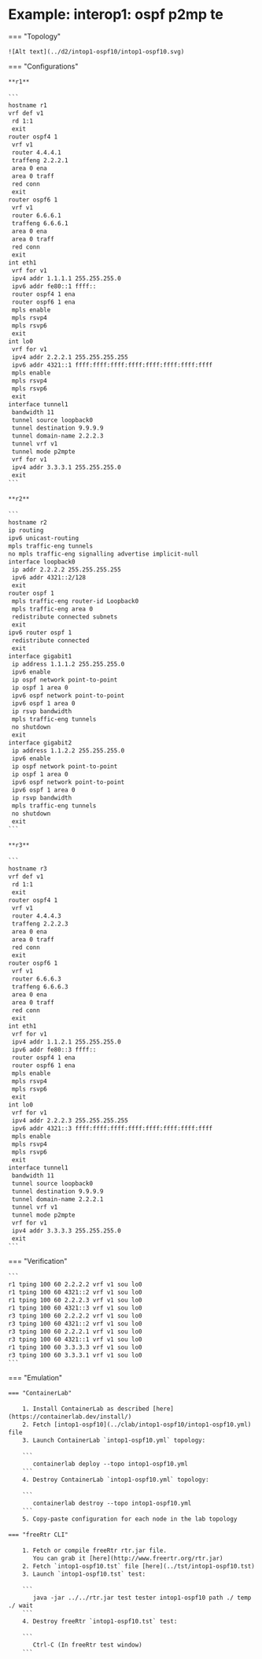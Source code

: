 # Example: interop1: ospf p2mp te

=== "Topology"

    ![Alt text](../d2/intop1-ospf10/intop1-ospf10.svg)

=== "Configurations"

    **r1**

    ```
    hostname r1
    vrf def v1
     rd 1:1
     exit
    router ospf4 1
     vrf v1
     router 4.4.4.1
     traffeng 2.2.2.1
     area 0 ena
     area 0 traff
     red conn
     exit
    router ospf6 1
     vrf v1
     router 6.6.6.1
     traffeng 6.6.6.1
     area 0 ena
     area 0 traff
     red conn
     exit
    int eth1
     vrf for v1
     ipv4 addr 1.1.1.1 255.255.255.0
     ipv6 addr fe80::1 ffff::
     router ospf4 1 ena
     router ospf6 1 ena
     mpls enable
     mpls rsvp4
     mpls rsvp6
     exit
    int lo0
     vrf for v1
     ipv4 addr 2.2.2.1 255.255.255.255
     ipv6 addr 4321::1 ffff:ffff:ffff:ffff:ffff:ffff:ffff:ffff
     mpls enable
     mpls rsvp4
     mpls rsvp6
     exit
    interface tunnel1
     bandwidth 11
     tunnel source loopback0
     tunnel destination 9.9.9.9
     tunnel domain-name 2.2.2.3
     tunnel vrf v1
     tunnel mode p2mpte
     vrf for v1
     ipv4 addr 3.3.3.1 255.255.255.0
     exit
    ```

    **r2**

    ```
    hostname r2
    ip routing
    ipv6 unicast-routing
    mpls traffic-eng tunnels
    no mpls traffic-eng signalling advertise implicit-null
    interface loopback0
     ip addr 2.2.2.2 255.255.255.255
     ipv6 addr 4321::2/128
     exit
    router ospf 1
     mpls traffic-eng router-id Loopback0
     mpls traffic-eng area 0
     redistribute connected subnets
     exit
    ipv6 router ospf 1
     redistribute connected
     exit
    interface gigabit1
     ip address 1.1.1.2 255.255.255.0
     ipv6 enable
     ip ospf network point-to-point
     ip ospf 1 area 0
     ipv6 ospf network point-to-point
     ipv6 ospf 1 area 0
     ip rsvp bandwidth
     mpls traffic-eng tunnels
     no shutdown
     exit
    interface gigabit2
     ip address 1.1.2.2 255.255.255.0
     ipv6 enable
     ip ospf network point-to-point
     ip ospf 1 area 0
     ipv6 ospf network point-to-point
     ipv6 ospf 1 area 0
     ip rsvp bandwidth
     mpls traffic-eng tunnels
     no shutdown
     exit
    ```

    **r3**

    ```
    hostname r3
    vrf def v1
     rd 1:1
     exit
    router ospf4 1
     vrf v1
     router 4.4.4.3
     traffeng 2.2.2.3
     area 0 ena
     area 0 traff
     red conn
     exit
    router ospf6 1
     vrf v1
     router 6.6.6.3
     traffeng 6.6.6.3
     area 0 ena
     area 0 traff
     red conn
     exit
    int eth1
     vrf for v1
     ipv4 addr 1.1.2.1 255.255.255.0
     ipv6 addr fe80::3 ffff::
     router ospf4 1 ena
     router ospf6 1 ena
     mpls enable
     mpls rsvp4
     mpls rsvp6
     exit
    int lo0
     vrf for v1
     ipv4 addr 2.2.2.3 255.255.255.255
     ipv6 addr 4321::3 ffff:ffff:ffff:ffff:ffff:ffff:ffff:ffff
     mpls enable
     mpls rsvp4
     mpls rsvp6
     exit
    interface tunnel1
     bandwidth 11
     tunnel source loopback0
     tunnel destination 9.9.9.9
     tunnel domain-name 2.2.2.1
     tunnel vrf v1
     tunnel mode p2mpte
     vrf for v1
     ipv4 addr 3.3.3.3 255.255.255.0
     exit
    ```

=== "Verification"

    ```
    r1 tping 100 60 2.2.2.2 vrf v1 sou lo0
    r1 tping 100 60 4321::2 vrf v1 sou lo0
    r1 tping 100 60 2.2.2.3 vrf v1 sou lo0
    r1 tping 100 60 4321::3 vrf v1 sou lo0
    r3 tping 100 60 2.2.2.2 vrf v1 sou lo0
    r3 tping 100 60 4321::2 vrf v1 sou lo0
    r3 tping 100 60 2.2.2.1 vrf v1 sou lo0
    r3 tping 100 60 4321::1 vrf v1 sou lo0
    r1 tping 100 60 3.3.3.3 vrf v1 sou lo0
    r3 tping 100 60 3.3.3.1 vrf v1 sou lo0
    ```

=== "Emulation"

    === "ContainerLab"

        1. Install ContainerLab as described [here](https://containerlab.dev/install/)  
        2. Fetch [intop1-ospf10](../clab/intop1-ospf10/intop1-ospf10.yml) file  
        3. Launch ContainerLab `intop1-ospf10.yml` topology:  

        ```
           containerlab deploy --topo intop1-ospf10.yml  
        ```
        4. Destroy ContainerLab `intop1-ospf10.yml` topology:  

        ```
           containerlab destroy --topo intop1-ospf10.yml  
        ```
        5. Copy-paste configuration for each node in the lab topology

    === "freeRtr CLI"

        1. Fetch or compile freeRtr rtr.jar file.  
           You can grab it [here](http://www.freertr.org/rtr.jar)  
        2. Fetch `intop1-ospf10.tst` file [here](../tst/intop1-ospf10.tst)  
        3. Launch `intop1-ospf10.tst` test:  

        ```
           java -jar ../../rtr.jar test tester intop1-ospf10 path ./ temp ./ wait
        ```
        4. Destroy freeRtr `intop1-ospf10.tst` test:  

        ```
           Ctrl-C (In freeRtr test window)
        ```

